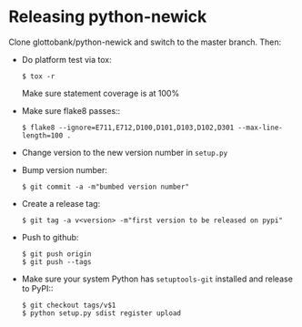 
Releasing python-newick
=======================

Clone glottobank/python-newick and switch to the master branch. Then:

- Do platform test via tox:
  ```
  $ tox -r
  ```
  Make sure statement coverage is at 100%

- Make sure flake8 passes::
  ```
  $ flake8 --ignore=E711,E712,D100,D101,D103,D102,D301 --max-line-length=100 .
  ```

- Change version to the new version number in `setup.py`

- Bump version number:
  ```
  $ git commit -a -m"bumbed version number"
  ```

- Create a release tag:
  ```
  $ git tag -a v<version> -m"first version to be released on pypi"
  ```

- Push to github:
  ```
  $ git push origin
  $ git push --tags
  ```

- Make sure your system Python has ``setuptools-git`` installed and release to
  PyPI::
  ```
  $ git checkout tags/v$1
  $ python setup.py sdist register upload
  ```
